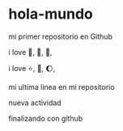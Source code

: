# hola-mundo

mi primer repositorio en Github

i love :icecream:, :pizza:, :dog:,

i love :star:, :book:, :moon:,

mi ultima linea en mi repositorio

nueva actividad

finalizando con github
